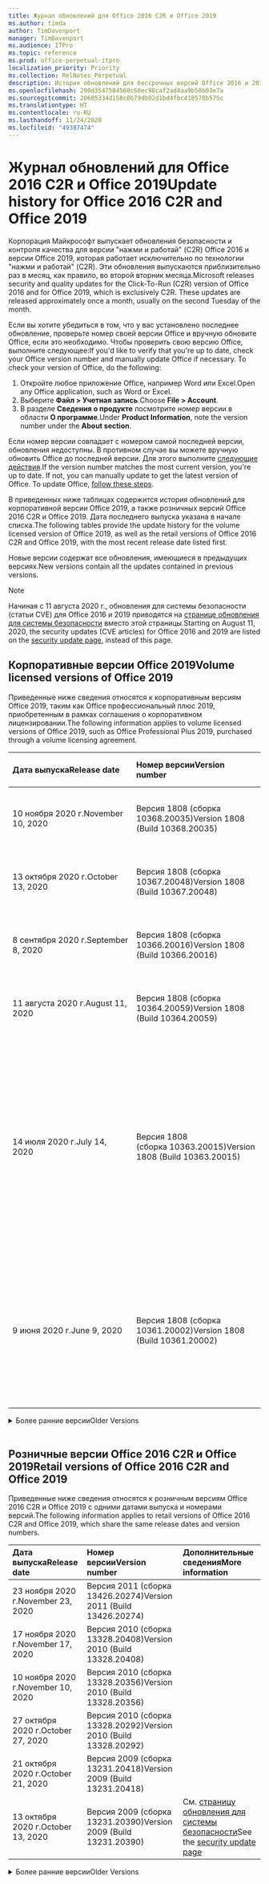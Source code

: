 ```yaml
---
title: Журнал обновлений для Office 2016 C2R и Office 2019
ms.author: timda
author: TimDavenport
manager: TimDavenport
ms.audience: ITPro
ms.topic: reference
ms.prod: office-perpetual-itpro
localization_priority: Priority
ms.collection: RelNotes_Perpetual
description: История обновлений для бессрочных версий Office 2016 и 2019 с технологией "нажми и работай" (C2R) для ИТ-специалистов
ms.openlocfilehash: 290d3547584560c60ec98caf2ad4aa9b50b03e7a
ms.sourcegitcommit: 20605334d158c0b79db02d1bd4fbc418578b575c
ms.translationtype: HT
ms.contentlocale: ru-RU
ms.lasthandoff: 11/24/2020
ms.locfileid: "49387474"
---
```

# <a name="update-history-for-office-2016-c2r-and-office-2019"></a><span data-ttu-id="21c66-103">Журнал обновлений для Office 2016 C2R и Office 2019</span><span class="sxs-lookup"><span data-stu-id="21c66-103">Update history for Office 2016 C2R and Office 2019</span></span>

<span data-ttu-id="21c66-p101">Корпорация Майкрософт выпускает обновления безопасности и контроля качества для версии "нажми и работай" (C2R) Office 2016 и версии Office 2019, которая работает исключительно по технологии "нажми и работай" (C2R). Эти обновления выпускаются приблизительно раз в месяц, как правило, во второй вторник месяца.</span><span class="sxs-lookup"><span data-stu-id="21c66-p101">Microsoft releases security and quality updates for the Click-To-Run (C2R) version of Office 2016 and for Office 2019, which is exclusively C2R. These updates are released approximately once a month, usually on the second Tuesday of the month.</span></span>

<span data-ttu-id="21c66-p102">Если вы хотите убедиться в том, что у вас установлено последнее обновление, проверьте номер своей версии Office и вручную обновите Office, если это необходимо. Чтобы проверить свою версию Office, выполните следующее:</span><span class="sxs-lookup"><span data-stu-id="21c66-p102">If you'd like to verify that you're up to date, check your Office version number and manually update Office if necessary. To check your version of Office, do the following:</span></span>

  1.    <span data-ttu-id="21c66-108">Откройте любое приложение Office, например Word или Excel.</span><span class="sxs-lookup"><span data-stu-id="21c66-108">Open any Office application, such as Word or Excel.</span></span>
  2.    <span data-ttu-id="21c66-109">Выберите **Файл > Учетная запись**.</span><span class="sxs-lookup"><span data-stu-id="21c66-109">Choose **File > Account**.</span></span>
  3.    <span data-ttu-id="21c66-110">В разделе **Сведения о продукте** посмотрите номер версии в области **О программе**.</span><span class="sxs-lookup"><span data-stu-id="21c66-110">Under **Product Information**, note the version number under the **About section**.</span></span>

<span data-ttu-id="21c66-p103">Если номер версии совпадает с номером самой последней версии, обновления недоступны. В противном случае вы можете вручную обновить Office до последней версии. Для этого выполните [следующие действия](https://support.office.com/article/2ab296f3-7f03-43a2-8e50-46de917611c5).</span><span class="sxs-lookup"><span data-stu-id="21c66-p103">If the version number matches the most current version, you're up to date. If not, you can manually update to get the latest version of Office. To update Office, [follow these steps](https://support.office.com/article/2ab296f3-7f03-43a2-8e50-46de917611c5).</span></span>


<span data-ttu-id="21c66-114">В приведенных ниже таблицах содержится история обновлений для корпоративной версии Office 2019, а также розничных версий Office 2016 C2R и Office 2019. Дата последнего выпуска указана в начале списка.</span><span class="sxs-lookup"><span data-stu-id="21c66-114">The following tables provide the update history for the volume licensed version of Office 2019, as well as the retail versions of Office 2016 C2R and Office 2019, with the most recent release date listed first.</span></span>

<span data-ttu-id="21c66-115">Новые версии содержат все обновления, имеющиеся в предыдущих версиях.</span><span class="sxs-lookup"><span data-stu-id="21c66-115">New versions contain all the updates contained in previous versions.</span></span>


 > [!NOTE]
> <span data-ttu-id="21c66-116">Начиная с 11 августа 2020 г., обновления для системы безопасности (статьи CVE) для Office 2016 и 2019 приводятся на [странице обновления для системы безопасности](https://docs.microsoft.com/officeupdates/microsoft365-apps-security-updates) вместо этой страницы.</span><span class="sxs-lookup"><span data-stu-id="21c66-116">Starting on August 11, 2020, the security updates (CVE articles) for Office 2016 and 2019 are listed on the [security update page](https://docs.microsoft.com/officeupdates/microsoft365-apps-security-updates), instead of this page.</span></span> 


## <a name="volume-licensed-versions-of-office-2019"></a><span data-ttu-id="21c66-117">Корпоративные версии Office 2019</span><span class="sxs-lookup"><span data-stu-id="21c66-117">Volume licensed versions of Office 2019</span></span>
<span data-ttu-id="21c66-118">Приведенные ниже сведения относятся к корпоративным версиям Office 2019, таким как Office профессиональный плюс 2019, приобретенным в рамках соглашения о корпоративном лицензировании.</span><span class="sxs-lookup"><span data-stu-id="21c66-118">The following information applies to volume licensed versions of Office 2019, such as Office Professional Plus 2019, purchased through a volume licensing agreement.</span></span>

[//]: # (НЕ УДАЛЯТЬ ТАБЛИЦУ КОРПОРАТИВНЫХ ВЕРСИЙ НАЧАЛО)


|<span data-ttu-id="21c66-120">**Дата выпуска**</span><span class="sxs-lookup"><span data-stu-id="21c66-120">**Release date**</span></span>|<span data-ttu-id="21c66-121">**Номер версии**</span><span class="sxs-lookup"><span data-stu-id="21c66-121">**Version number**</span></span>|<span data-ttu-id="21c66-122">**Дополнительные сведения**</span><span class="sxs-lookup"><span data-stu-id="21c66-122">**More information**</span></span>|
|:-----|:-----|:-----|
|<span data-ttu-id="21c66-123">10 ноября 2020 г.</span><span class="sxs-lookup"><span data-stu-id="21c66-123">November 10, 2020</span></span>|<span data-ttu-id="21c66-124">Версия 1808 (сборка 10368.20035)</span><span class="sxs-lookup"><span data-stu-id="21c66-124">Version 1808 (Build 10368.20035)</span></span>| <span data-ttu-id="21c66-125">См. [страницу обновления для системы безопасности](https://docs.microsoft.com/officeupdates/microsoft365-apps-security-updates)</span><span class="sxs-lookup"><span data-stu-id="21c66-125">See the [security update page](https://docs.microsoft.com/officeupdates/microsoft365-apps-security-updates)</span></span> |
|<span data-ttu-id="21c66-126">13 октября 2020 г.</span><span class="sxs-lookup"><span data-stu-id="21c66-126">October 13, 2020</span></span>|<span data-ttu-id="21c66-127">Версия 1808 (сборка 10367.20048)</span><span class="sxs-lookup"><span data-stu-id="21c66-127">Version 1808 (Build 10367.20048)</span></span>|<span data-ttu-id="21c66-128">См. [страницу обновления для системы безопасности](https://docs.microsoft.com/officeupdates/microsoft365-apps-security-updates)</span><span class="sxs-lookup"><span data-stu-id="21c66-128">See the [security update page](https://docs.microsoft.com/officeupdates/microsoft365-apps-security-updates)</span></span>  |
|<span data-ttu-id="21c66-129">8 сентября 2020 г.</span><span class="sxs-lookup"><span data-stu-id="21c66-129">September 8, 2020</span></span>|<span data-ttu-id="21c66-130">Версия 1808 (сборка 10366.20016)</span><span class="sxs-lookup"><span data-stu-id="21c66-130">Version 1808 (Build 10366.20016)</span></span>|<span data-ttu-id="21c66-131">См. [страницу обновления для системы безопасности](https://docs.microsoft.com/officeupdates/microsoft365-apps-security-updates)</span><span class="sxs-lookup"><span data-stu-id="21c66-131">See the [security update page](https://docs.microsoft.com/officeupdates/microsoft365-apps-security-updates)</span></span> |
|<span data-ttu-id="21c66-132">11 августа 2020 г.</span><span class="sxs-lookup"><span data-stu-id="21c66-132">August 11, 2020</span></span>|<span data-ttu-id="21c66-133">Версия 1808 (сборка 10364.20059)</span><span class="sxs-lookup"><span data-stu-id="21c66-133">Version 1808 (Build 10364.20059)</span></span>|<span data-ttu-id="21c66-134">См. [страницу обновления для системы безопасности](https://docs.microsoft.com/officeupdates/microsoft365-apps-security-updates)</span><span class="sxs-lookup"><span data-stu-id="21c66-134">See the [security update page](https://docs.microsoft.com/officeupdates/microsoft365-apps-security-updates)</span></span> |
|<span data-ttu-id="21c66-135">14 июля 2020 г.</span><span class="sxs-lookup"><span data-stu-id="21c66-135">July 14, 2020</span></span>   |<span data-ttu-id="21c66-136">Версия 1808 (сборка 10363.20015)</span><span class="sxs-lookup"><span data-stu-id="21c66-136">Version 1808 (Build 10363.20015)</span></span>  |[<span data-ttu-id="21c66-137">CVE-2020-1342</span><span class="sxs-lookup"><span data-stu-id="21c66-137">CVE-2020-1342</span></span>](https://portal.msrc.microsoft.com/en-US/security-guidance/advisory/CVE-2020-1342) <br/>[<span data-ttu-id="21c66-138">CVE-2020-1349</span><span class="sxs-lookup"><span data-stu-id="21c66-138">CVE-2020-1349</span></span>](https://portal.msrc.microsoft.com/en-US/security-guidance/advisory/CVE-2020-1349) <br/>[<span data-ttu-id="21c66-139">CVE-2020-1445</span><span class="sxs-lookup"><span data-stu-id="21c66-139">CVE-2020-1445</span></span>](https://portal.msrc.microsoft.com/en-US/security-guidance/advisory/CVE-2020-1445) <br/>[<span data-ttu-id="21c66-140">CVE-2020-1446</span><span class="sxs-lookup"><span data-stu-id="21c66-140">CVE-2020-1446</span></span>](https://portal.msrc.microsoft.com/en-US/security-guidance/advisory/CVE-2020-1446) <br/>[<span data-ttu-id="21c66-141">CVE-2020-1447</span><span class="sxs-lookup"><span data-stu-id="21c66-141">CVE-2020-1447</span></span>](https://portal.msrc.microsoft.com/en-US/security-guidance/advisory/CVE-2020-1447) <br/>[<span data-ttu-id="21c66-142">CVE-2020-1448</span><span class="sxs-lookup"><span data-stu-id="21c66-142">CVE-2020-1448</span></span>](https://portal.msrc.microsoft.com/en-US/security-guidance/advisory/CVE-2020-1448) <br/>[<span data-ttu-id="21c66-143">CVE-2020-1449</span><span class="sxs-lookup"><span data-stu-id="21c66-143">CVE-2020-1449</span></span>](https://portal.msrc.microsoft.com/en-US/security-guidance/advisory/CVE-2020-1449) <br/>|
|<span data-ttu-id="21c66-144">9 июня 2020 г.</span><span class="sxs-lookup"><span data-stu-id="21c66-144">June 9, 2020</span></span>   |<span data-ttu-id="21c66-145">Версия 1808 (сборка 10361.20002)</span><span class="sxs-lookup"><span data-stu-id="21c66-145">Version 1808 (Build 10361.20002)</span></span>  |[<span data-ttu-id="21c66-146">CVE-2020-1225</span><span class="sxs-lookup"><span data-stu-id="21c66-146">CVE-2020-1225</span></span>](https://portal.msrc.microsoft.com/en-US/security-guidance/advisory/CVE-2020-1225) <br/> [<span data-ttu-id="21c66-147">CVE-2020-1226</span><span class="sxs-lookup"><span data-stu-id="21c66-147">CVE-2020-1226</span></span>](https://portal.msrc.microsoft.com/en-US/security-guidance/advisory/CVE-2020-1226) <br/>[<span data-ttu-id="21c66-148">CVE-2020-1229</span><span class="sxs-lookup"><span data-stu-id="21c66-148">CVE-2020-1229</span></span>](https://portal.msrc.microsoft.com/en-US/security-guidance/advisory/CVE-2020-1229) <br/>[<span data-ttu-id="21c66-149">CVE-2020-1321</span><span class="sxs-lookup"><span data-stu-id="21c66-149">CVE-2020-1321</span></span>](https://portal.msrc.microsoft.com/en-US/security-guidance/advisory/CVE-2020-1321) <br/>[<span data-ttu-id="21c66-150">CVE-2020-1322</span><span class="sxs-lookup"><span data-stu-id="21c66-150">CVE-2020-1322</span></span>](https://portal.msrc.microsoft.com/en-US/security-guidance/advisory/CVE-2020-1322) <br/>|


[//]: # (НЕ УДАЛЯТЬ ТАБЛИЦУ КОРПОРАТИВНЫХ ВЕРСИЙ КОНЕЦ)

<details>
<summary><span data-ttu-id="21c66-152">Более ранние версии</span><span class="sxs-lookup"><span data-stu-id="21c66-152">Older Versions</span></span></summary>
 

[//]: # (НЕ УДАЛЯТЬ СТАРУЮ ТАБЛИЦУ КОРПОРАТИВНЫХ ВЕРСИЙ НАЧАЛО)


|<span data-ttu-id="21c66-154">**Дата выпуска**</span><span class="sxs-lookup"><span data-stu-id="21c66-154">**Release date**</span></span>|<span data-ttu-id="21c66-155">**Номер версии**</span><span class="sxs-lookup"><span data-stu-id="21c66-155">**Version number**</span></span>|<span data-ttu-id="21c66-156">**Дополнительные сведения**</span><span class="sxs-lookup"><span data-stu-id="21c66-156">**More information**</span></span>|
|:-----|:-----|:-----|
|<span data-ttu-id="21c66-157">12 мая 2020 г.</span><span class="sxs-lookup"><span data-stu-id="21c66-157">May 12, 2020</span></span>   |<span data-ttu-id="21c66-158">Версия 1808 (сборка 10359.20023)</span><span class="sxs-lookup"><span data-stu-id="21c66-158">Version 1808 (Build 10359.20023)</span></span>  |[<span data-ttu-id="21c66-159">CVE-2020-0901</span><span class="sxs-lookup"><span data-stu-id="21c66-159">CVE-2020-0901</span></span>](https://portal.msrc.microsoft.com/en-US/security-guidance/advisory/CVE-2020-0901) <br/> |
|<span data-ttu-id="21c66-160">14 апреля 2020 г.</span><span class="sxs-lookup"><span data-stu-id="21c66-160">April 14, 2020</span></span>   |<span data-ttu-id="21c66-161">Версия 1808 (сборка 10358.20061)</span><span class="sxs-lookup"><span data-stu-id="21c66-161">Version 1808 (Build 10358.20061)</span></span>  |[<span data-ttu-id="21c66-162">CVE-2020-0760</span><span class="sxs-lookup"><span data-stu-id="21c66-162">CVE-2020-0760</span></span>](https://portal.msrc.microsoft.com/en-US/security-guidance/advisory/CVE-2020-0760) <br/> [<span data-ttu-id="21c66-163">CVE-2020-0906</span><span class="sxs-lookup"><span data-stu-id="21c66-163">CVE-2020-0906</span></span>](https://portal.msrc.microsoft.com/en-US/security-guidance/advisory/CVE-2020-0906) <br/> [<span data-ttu-id="21c66-164">CVE-2020-0961</span><span class="sxs-lookup"><span data-stu-id="21c66-164">CVE-2020-0961</span></span>](https://portal.msrc.microsoft.com/en-US/security-guidance/advisory/CVE-2020-0961) <br/> [<span data-ttu-id="21c66-165">CVE-2020-0980</span><span class="sxs-lookup"><span data-stu-id="21c66-165">CVE-2020-0980</span></span>](https://portal.msrc.microsoft.com/en-US/security-guidance/advisory/CVE-2020-0980) <br/>[<span data-ttu-id="21c66-166">CVE-2020-0991</span><span class="sxs-lookup"><span data-stu-id="21c66-166">CVE-2020-0991</span></span>](https://portal.msrc.microsoft.com/en-US/security-guidance/advisory/CVE-2020-0991) <br/> |
|<span data-ttu-id="21c66-167">10 марта 2020 г.</span><span class="sxs-lookup"><span data-stu-id="21c66-167">March 10, 2020</span></span>   |<span data-ttu-id="21c66-168">Версия 1808 (сборка 10357.20081)</span><span class="sxs-lookup"><span data-stu-id="21c66-168">Version 1808 (Build 10357.20081)</span></span>  |[<span data-ttu-id="21c66-169">CVE-2020-0850</span><span class="sxs-lookup"><span data-stu-id="21c66-169">CVE-2020-0850</span></span>](https://portal.msrc.microsoft.com/en-US/security-guidance/advisory/CVE-2020-0850) <br/> [<span data-ttu-id="21c66-170">CVE-2020-0852</span><span class="sxs-lookup"><span data-stu-id="21c66-170">CVE-2020-0852</span></span>](https://portal.msrc.microsoft.com/en-US/security-guidance/advisory/CVE-2020-0852) <br/> [<span data-ttu-id="21c66-171">CVE-2020-0892</span><span class="sxs-lookup"><span data-stu-id="21c66-171">CVE-2020-0892</span></span>](https://portal.msrc.microsoft.com/en-US/security-guidance/advisory/CVE-2020-0892) <br/>  |
|<span data-ttu-id="21c66-172">11 февраля 2020 г.</span><span class="sxs-lookup"><span data-stu-id="21c66-172">February 11, 2020</span></span>   |<span data-ttu-id="21c66-173">Версия 1808 (сборка 10356.20006)</span><span class="sxs-lookup"><span data-stu-id="21c66-173">Version 1808 (Build 10356.20006)</span></span>  |[<span data-ttu-id="21c66-174">CVE-2020-0696</span><span class="sxs-lookup"><span data-stu-id="21c66-174">CVE-2020-0696</span></span>](https://portal.msrc.microsoft.com/en-us/security-guidance/advisory/CVE-2020-0696) <br/> [<span data-ttu-id="21c66-175">CVE-2020-0759</span><span class="sxs-lookup"><span data-stu-id="21c66-175">CVE-2020-0759</span></span>](https://portal.msrc.microsoft.com/en-US/security-guidance/advisory/CVE-2020-0759) <br/>  |


[//]: # (НЕ УДАЛЯТЬ СТАРУЮ ТАБЛИЦУ КОРПОРАТИВНЫХ ВЕРСИЙ КОНЕЦ)

</details>


<br/>

## <a name="retail-versions-of-office-2016-c2r-and-office-2019"></a><span data-ttu-id="21c66-177">Розничные версии Office 2016 C2R и Office 2019</span><span class="sxs-lookup"><span data-stu-id="21c66-177">Retail versions of Office 2016 C2R and Office 2019</span></span>
<span data-ttu-id="21c66-178">Приведенные ниже сведения относятся к розничным версиям Office 2016 C2R и Office 2019 c одними датами выпуска и номерами версий.</span><span class="sxs-lookup"><span data-stu-id="21c66-178">The following information applies to retail versions of Office 2016 C2R and Office 2019, which share the same release dates and version numbers.</span></span>

[//]: # (НЕ УДАЛЯТЬ ТАБЛИЦУ РОЗНИЧНЫХ ВЕРСИЙ НАЧАЛО)


|<span data-ttu-id="21c66-180">**Дата выпуска**</span><span class="sxs-lookup"><span data-stu-id="21c66-180">**Release date**</span></span>|<span data-ttu-id="21c66-181">**Номер версии**</span><span class="sxs-lookup"><span data-stu-id="21c66-181">**Version number**</span></span>|<span data-ttu-id="21c66-182">**Дополнительные сведения**</span><span class="sxs-lookup"><span data-stu-id="21c66-182">**More information**</span></span>|
|:-----|:-----|:-----|
|<span data-ttu-id="21c66-183">23 ноября 2020 г.</span><span class="sxs-lookup"><span data-stu-id="21c66-183">November 23, 2020</span></span>|<span data-ttu-id="21c66-184">Версия 2011 (сборка 13426.20274)</span><span class="sxs-lookup"><span data-stu-id="21c66-184">Version 2011 (Build 13426.20274)</span></span>| |
|<span data-ttu-id="21c66-185">17 ноября 2020 г.</span><span class="sxs-lookup"><span data-stu-id="21c66-185">November 17, 2020</span></span>|<span data-ttu-id="21c66-186">Версия 2010 (сборка 13328.20408)</span><span class="sxs-lookup"><span data-stu-id="21c66-186">Version 2010 (Build 13328.20408)</span></span>| |
|<span data-ttu-id="21c66-187">10 ноября 2020 г.</span><span class="sxs-lookup"><span data-stu-id="21c66-187">November 10, 2020</span></span>|<span data-ttu-id="21c66-188">Версия 2010 (сборка 13328.20356)</span><span class="sxs-lookup"><span data-stu-id="21c66-188">Version 2010 (Build 13328.20356)</span></span>| |
|<span data-ttu-id="21c66-189">27 октября 2020 г.</span><span class="sxs-lookup"><span data-stu-id="21c66-189">October 27, 2020</span></span>|<span data-ttu-id="21c66-190">Версия 2010 (сборка 13328.20292)</span><span class="sxs-lookup"><span data-stu-id="21c66-190">Version 2010 (Build 13328.20292)</span></span>| |
|<span data-ttu-id="21c66-191">21 октября 2020 г.</span><span class="sxs-lookup"><span data-stu-id="21c66-191">October 21, 2020</span></span>|<span data-ttu-id="21c66-192">Версия 2009 (сборка 13231.20418)</span><span class="sxs-lookup"><span data-stu-id="21c66-192">Version 2009 (Build 13231.20418)</span></span>| |
|<span data-ttu-id="21c66-193">13 октября 2020 г.</span><span class="sxs-lookup"><span data-stu-id="21c66-193">October 13, 2020</span></span>|<span data-ttu-id="21c66-194">Версия 2009 (сборка 13231.20390)</span><span class="sxs-lookup"><span data-stu-id="21c66-194">Version 2009 (Build 13231.20390)</span></span>|<span data-ttu-id="21c66-195">См. [страницу обновления для системы безопасности](https://docs.microsoft.com/officeupdates/microsoft365-apps-security-updates)</span><span class="sxs-lookup"><span data-stu-id="21c66-195">See the [security update page](https://docs.microsoft.com/officeupdates/microsoft365-apps-security-updates)</span></span>  |


[//]: # (НЕ УДАЛЯТЬ ТАБЛИЦУ РОЗНИЧНЫХ ВЕРСИЙ КОНЕЦ)

<details>
<summary><span data-ttu-id="21c66-197">Более ранние версии</span><span class="sxs-lookup"><span data-stu-id="21c66-197">Older Versions</span></span></summary>
 

[//]: # (НЕ УДАЛЯТЬ СТАРУЮ ТАБЛИЦУ РОЗНИЧНЫХ ВЕРСИЙ НАЧАЛО)


|<span data-ttu-id="21c66-199">**Дата выпуска**</span><span class="sxs-lookup"><span data-stu-id="21c66-199">**Release date**</span></span>|<span data-ttu-id="21c66-200">**Номер версии**</span><span class="sxs-lookup"><span data-stu-id="21c66-200">**Version number**</span></span>|<span data-ttu-id="21c66-201">**Дополнительные сведения**</span><span class="sxs-lookup"><span data-stu-id="21c66-201">**More information**</span></span>|
|:-----|:-----|:-----|
|<span data-ttu-id="21c66-202">8 октября 2020 г.</span><span class="sxs-lookup"><span data-stu-id="21c66-202">October 8, 2020</span></span>|<span data-ttu-id="21c66-203">Версия 2009 (сборка 13231.20368)</span><span class="sxs-lookup"><span data-stu-id="21c66-203">Version 2009 (Build 13231.20368)</span></span>| |
|<span data-ttu-id="21c66-204">28 сентября 2020 г.</span><span class="sxs-lookup"><span data-stu-id="21c66-204">September 28, 2020</span></span>|<span data-ttu-id="21c66-205">Версия 2009 (сборка 13231.20262)</span><span class="sxs-lookup"><span data-stu-id="21c66-205">Version 2009 (Build 13231.20262)</span></span>| |
|<span data-ttu-id="21c66-206">22 сентября 2020 г.</span><span class="sxs-lookup"><span data-stu-id="21c66-206">September 22, 2020</span></span>|<span data-ttu-id="21c66-207">Версия 2008 (сборка 13127.20508)</span><span class="sxs-lookup"><span data-stu-id="21c66-207">Version 2008 (Build 13127.20508)</span></span>| |
|<span data-ttu-id="21c66-208">9 сентября 2020 г.</span><span class="sxs-lookup"><span data-stu-id="21c66-208">September 9, 2020</span></span>|<span data-ttu-id="21c66-209">Версия 2008 (сборка 13127.20408)</span><span class="sxs-lookup"><span data-stu-id="21c66-209">Version 2008 (Build 13127.20408)</span></span>|<span data-ttu-id="21c66-210">См. [страницу обновления для системы безопасности](https://docs.microsoft.com/officeupdates/microsoft365-apps-security-updates)</span><span class="sxs-lookup"><span data-stu-id="21c66-210">See the [security update page](https://docs.microsoft.com/officeupdates/microsoft365-apps-security-updates)</span></span> |
|<span data-ttu-id="21c66-211">31 августа 2020 г.</span><span class="sxs-lookup"><span data-stu-id="21c66-211">August 31, 2020</span></span>|<span data-ttu-id="21c66-212">Версия 2008 (сборка 13127.20296)</span><span class="sxs-lookup"><span data-stu-id="21c66-212">Version 2008 (Build 13127.20296)</span></span>| |
|<span data-ttu-id="21c66-213">25 августа 2020 г.</span><span class="sxs-lookup"><span data-stu-id="21c66-213">August 25, 2020</span></span>|<span data-ttu-id="21c66-214">Версия 2007 (сборка 13029.20460)</span><span class="sxs-lookup"><span data-stu-id="21c66-214">Version 2007 (Build 13029.20460)</span></span>| |
|<span data-ttu-id="21c66-215">11 августа 2020 г.</span><span class="sxs-lookup"><span data-stu-id="21c66-215">August 11, 2020</span></span>|<span data-ttu-id="21c66-216">Версия 2007 (сборка 13029.20344)</span><span class="sxs-lookup"><span data-stu-id="21c66-216">Version 2007 (Build 13029.20344)</span></span>|<span data-ttu-id="21c66-217">См. [страницу обновления для системы безопасности](https://docs.microsoft.com/officeupdates/microsoft365-apps-security-updates)</span><span class="sxs-lookup"><span data-stu-id="21c66-217">See the [security update page](https://docs.microsoft.com/officeupdates/microsoft365-apps-security-updates)</span></span> |
|<span data-ttu-id="21c66-218">30 июля 2020 г.</span><span class="sxs-lookup"><span data-stu-id="21c66-218">July 30, 2020</span></span>|<span data-ttu-id="21c66-219">Версия 2007 (сборка 13029.20308)</span><span class="sxs-lookup"><span data-stu-id="21c66-219">Version 2007 (Build 13029.20308)</span></span>  |<span data-ttu-id="21c66-220">Исправления различных ошибок и улучшения производительности.</span><span class="sxs-lookup"><span data-stu-id="21c66-220">Various bug and performance fixes.</span></span>  <br/>  |
|<span data-ttu-id="21c66-221">28 июля 2020 г.</span><span class="sxs-lookup"><span data-stu-id="21c66-221">July 28, 2020</span></span>|<span data-ttu-id="21c66-222">Версия 2006 (сборка 13001.20498)</span><span class="sxs-lookup"><span data-stu-id="21c66-222">Version 2006 (Build 13001.20498)</span></span>  |<span data-ttu-id="21c66-223">Исправления различных ошибок и улучшения производительности.</span><span class="sxs-lookup"><span data-stu-id="21c66-223">Various bug and performance fixes.</span></span>  <br/>  |
|<span data-ttu-id="21c66-224">14 июля 2020 г.</span><span class="sxs-lookup"><span data-stu-id="21c66-224">July 14, 2020</span></span>|<span data-ttu-id="21c66-225">Версия 2006 (сборка 13001.20384)</span><span class="sxs-lookup"><span data-stu-id="21c66-225">Version 2006 (Build 13001.20384)</span></span>  |[<span data-ttu-id="21c66-226">CVE-2020-1342</span><span class="sxs-lookup"><span data-stu-id="21c66-226">CVE-2020-1342</span></span>](https://portal.msrc.microsoft.com/en-US/security-guidance/advisory/CVE-2020-1342) <br/>[<span data-ttu-id="21c66-227">CVE-2020-1349</span><span class="sxs-lookup"><span data-stu-id="21c66-227">CVE-2020-1349</span></span>](https://portal.msrc.microsoft.com/en-US/security-guidance/advisory/CVE-2020-1349) <br/>[<span data-ttu-id="21c66-228">CVE-2020-1445</span><span class="sxs-lookup"><span data-stu-id="21c66-228">CVE-2020-1445</span></span>](https://portal.msrc.microsoft.com/en-US/security-guidance/advisory/CVE-2020-1445) <br/>[<span data-ttu-id="21c66-229">CVE-2020-1446</span><span class="sxs-lookup"><span data-stu-id="21c66-229">CVE-2020-1446</span></span>](https://portal.msrc.microsoft.com/en-US/security-guidance/advisory/CVE-2020-1446) <br/>[<span data-ttu-id="21c66-230">CVE-2020-1447</span><span class="sxs-lookup"><span data-stu-id="21c66-230">CVE-2020-1447</span></span>](https://portal.msrc.microsoft.com/en-US/security-guidance/advisory/CVE-2020-1447) <br/>[<span data-ttu-id="21c66-231">CVE-2020-1449</span><span class="sxs-lookup"><span data-stu-id="21c66-231">CVE-2020-1449</span></span>](https://portal.msrc.microsoft.com/en-US/security-guidance/advisory/CVE-2020-1449) <br/>[<span data-ttu-id="21c66-232">CVE-2020-1458</span><span class="sxs-lookup"><span data-stu-id="21c66-232">CVE-2020-1458</span></span>](https://portal.msrc.microsoft.com/en-US/security-guidance/advisory/CVE-2020-1458) <br/>|
|<span data-ttu-id="21c66-233">30 июня 2020 г.</span><span class="sxs-lookup"><span data-stu-id="21c66-233">June 30, 2020</span></span>|<span data-ttu-id="21c66-234">Версия 2006 (сборка 13001.20266)</span><span class="sxs-lookup"><span data-stu-id="21c66-234">Version 2006 (Build 13001.20266)</span></span>  |<span data-ttu-id="21c66-235">Исправления различных ошибок и улучшения производительности.</span><span class="sxs-lookup"><span data-stu-id="21c66-235">Various bug and performance fixes.</span></span>  <br/>  |
|<span data-ttu-id="21c66-236">24 июня 2020 г.</span><span class="sxs-lookup"><span data-stu-id="21c66-236">June 24, 2020</span></span>|<span data-ttu-id="21c66-237">Версия 2005 (сборка 12827.20470)</span><span class="sxs-lookup"><span data-stu-id="21c66-237">Version 2005 (Build 12827.20470)</span></span>  |<span data-ttu-id="21c66-238">Исправления различных ошибок и улучшения производительности.</span><span class="sxs-lookup"><span data-stu-id="21c66-238">Various bug and performance fixes.</span></span>  <br/>  |
|<span data-ttu-id="21c66-239">9 июня 2020 г.</span><span class="sxs-lookup"><span data-stu-id="21c66-239">June 9, 2020</span></span>|<span data-ttu-id="21c66-240">Версия 2005 (сборка 12827.20336)</span><span class="sxs-lookup"><span data-stu-id="21c66-240">Version 2005 (Build 12827.20336)</span></span>  |[<span data-ttu-id="21c66-241">CVE-2020-1225</span><span class="sxs-lookup"><span data-stu-id="21c66-241">CVE-2020-1225</span></span>](https://portal.msrc.microsoft.com/en-US/security-guidance/advisory/CVE-2020-1225)  <br/> [<span data-ttu-id="21c66-242">CVE-2020-1226</span><span class="sxs-lookup"><span data-stu-id="21c66-242">CVE-2020-1226</span></span>](https://portal.msrc.microsoft.com/en-US/security-guidance/advisory/CVE-2020-1226)  <br/> [<span data-ttu-id="21c66-243">CVE-2020-1229</span><span class="sxs-lookup"><span data-stu-id="21c66-243">CVE-2020-1229</span></span>](https://portal.msrc.microsoft.com/en-US/security-guidance/advisory/CVE-2020-1229)  <br/> [<span data-ttu-id="21c66-244">CVE-2020-1321</span><span class="sxs-lookup"><span data-stu-id="21c66-244">CVE-2020-1321</span></span>](https://portal.msrc.microsoft.com/en-US/security-guidance/advisory/CVE-2020-1321)  <br/> [<span data-ttu-id="21c66-245">CVE-2020-1322</span><span class="sxs-lookup"><span data-stu-id="21c66-245">CVE-2020-1322</span></span>](https://portal.msrc.microsoft.com/en-US/security-guidance/advisory/CVE-2020-1322)  <br/>|
|<span data-ttu-id="21c66-246">2 июня 2020 г.</span><span class="sxs-lookup"><span data-stu-id="21c66-246">June 2, 2020</span></span>|<span data-ttu-id="21c66-247">Версия 2005 (сборка 12827.20268)</span><span class="sxs-lookup"><span data-stu-id="21c66-247">Version 2005 (Build 12827.20268)</span></span>  |<span data-ttu-id="21c66-248">Исправления различных ошибок и улучшения производительности.</span><span class="sxs-lookup"><span data-stu-id="21c66-248">Various bug and performance fixes.</span></span>  <br/>  |
|<span data-ttu-id="21c66-249">21 мая 2020 г.</span><span class="sxs-lookup"><span data-stu-id="21c66-249">May 21, 2020</span></span>|<span data-ttu-id="21c66-250">Версия 2004 (сборка 12730.20352)</span><span class="sxs-lookup"><span data-stu-id="21c66-250">Version 2004 (Build 12730.20352)</span></span>  |<span data-ttu-id="21c66-251">Исправления различных ошибок и улучшения производительности.</span><span class="sxs-lookup"><span data-stu-id="21c66-251">Various bug and performance fixes.</span></span>  <br/>  |
|<span data-ttu-id="21c66-252">12 мая 2020 г.</span><span class="sxs-lookup"><span data-stu-id="21c66-252">May 12, 2020</span></span>|<span data-ttu-id="21c66-253">Версия 2004 (сборка 12730.20270)</span><span class="sxs-lookup"><span data-stu-id="21c66-253">Version 2004 (Build 12730.20270)</span></span>  |[<span data-ttu-id="21c66-254">CVE-2020-0901</span><span class="sxs-lookup"><span data-stu-id="21c66-254">CVE-2020-0901</span></span>](https://portal.msrc.microsoft.com/en-US/security-guidance/advisory/CVE-2020-0901)  <br/>  |
|<span data-ttu-id="21c66-255">4 мая 2020 г.</span><span class="sxs-lookup"><span data-stu-id="21c66-255">May 4, 2020</span></span>|<span data-ttu-id="21c66-256">Версия 2004 (сборка 12730.20250)</span><span class="sxs-lookup"><span data-stu-id="21c66-256">Version 2004 (Build 12730.20250)</span></span>  |[<span data-ttu-id="21c66-257">Ссылка</span><span class="sxs-lookup"><span data-stu-id="21c66-257">Link</span></span>](https://support.microsoft.com/office/excel-word-powerpoint-file-becomes-corrupt-when-opening-a-file-that-contains-a-vba-project-or-after-enabling-a-macro-in-an-open-file-ad6ee6ca-db23-4614-a403-282821eb99f6?ui=en-us&rs=en-us&ad=us)<br/>  |
|<span data-ttu-id="21c66-258">29 апреля 2020 г.</span><span class="sxs-lookup"><span data-stu-id="21c66-258">April 29, 2020</span></span>|<span data-ttu-id="21c66-259">Версия 2004 (сборка 12730.20236)</span><span class="sxs-lookup"><span data-stu-id="21c66-259">Version 2004 (Build 12730.20236)</span></span>  |<span data-ttu-id="21c66-260">Исправления различных ошибок и улучшения производительности.</span><span class="sxs-lookup"><span data-stu-id="21c66-260">Various bug and performance fixes.</span></span> <br/>  |
|<span data-ttu-id="21c66-261">15 апреля 2020 г.</span><span class="sxs-lookup"><span data-stu-id="21c66-261">April 15, 2020</span></span>|<span data-ttu-id="21c66-262">Версия 2003 (сборка 12624.20466)</span><span class="sxs-lookup"><span data-stu-id="21c66-262">Version 2003 (Build 12624.20466)</span></span>  |<span data-ttu-id="21c66-263">Исправления различных ошибок и улучшения производительности.</span><span class="sxs-lookup"><span data-stu-id="21c66-263">Various bug and performance fixes.</span></span> <br/>  |
|<span data-ttu-id="21c66-264">14 апреля 2020 г.</span><span class="sxs-lookup"><span data-stu-id="21c66-264">April 14, 2020</span></span>|<span data-ttu-id="21c66-265">Версия 2003 (сборка 12624.20442)</span><span class="sxs-lookup"><span data-stu-id="21c66-265">Version 2003 (Build 12624.20442)</span></span>  |[<span data-ttu-id="21c66-266">CVE-2020-0760</span><span class="sxs-lookup"><span data-stu-id="21c66-266">CVE-2020-0760</span></span>](https://portal.msrc.microsoft.com/en-US/security-guidance/advisory/CVE-2020-0760) <br/> [<span data-ttu-id="21c66-267">CVE-2020-0906</span><span class="sxs-lookup"><span data-stu-id="21c66-267">CVE-2020-0906</span></span>](https://portal.msrc.microsoft.com/en-US/security-guidance/advisory/CVE-2020-0906) <br/> [<span data-ttu-id="21c66-268">CVE-2020-0961</span><span class="sxs-lookup"><span data-stu-id="21c66-268">CVE-2020-0961</span></span>](https://portal.msrc.microsoft.com/en-US/security-guidance/advisory/CVE-2020-0961) <br/> [<span data-ttu-id="21c66-269">CVE-2020-0979</span><span class="sxs-lookup"><span data-stu-id="21c66-269">CVE-2020-0979</span></span>](https://portal.msrc.microsoft.com/en-US/security-guidance/advisory/CVE-2020-0979) <br/> [<span data-ttu-id="21c66-270">CVE-2020-0980</span><span class="sxs-lookup"><span data-stu-id="21c66-270">CVE-2020-0980</span></span>](https://portal.msrc.microsoft.com/en-US/security-guidance/advisory/CVE-2020-0980) <br/>[<span data-ttu-id="21c66-271">CVE-2020-0991</span><span class="sxs-lookup"><span data-stu-id="21c66-271">CVE-2020-0991</span></span>](https://portal.msrc.microsoft.com/en-US/security-guidance/advisory/CVE-2020-0991) <br/> |
|<span data-ttu-id="21c66-272">31 марта 2020 г.</span><span class="sxs-lookup"><span data-stu-id="21c66-272">March 31, 2020</span></span>|<span data-ttu-id="21c66-273">Версия 2003 (сборка 12624.20382)</span><span class="sxs-lookup"><span data-stu-id="21c66-273">Version 2003 (Build 12624.20382)</span></span>  |<span data-ttu-id="21c66-274">Исправления различных ошибок и улучшения производительности.</span><span class="sxs-lookup"><span data-stu-id="21c66-274">Various bug and performance fixes.</span></span> <br/>  |
|<span data-ttu-id="21c66-275">25 марта 2020 г.</span><span class="sxs-lookup"><span data-stu-id="21c66-275">March 25, 2020</span></span>|<span data-ttu-id="21c66-276">Версия 2003 (сборка 12624.20320)</span><span class="sxs-lookup"><span data-stu-id="21c66-276">Version 2003 (Build 12624.20320)</span></span>  |<span data-ttu-id="21c66-277">Исправления различных ошибок и улучшения производительности.</span><span class="sxs-lookup"><span data-stu-id="21c66-277">Various bug and performance fixes.</span></span> <br/>  |
|<span data-ttu-id="21c66-278">10 марта 2020 г.</span><span class="sxs-lookup"><span data-stu-id="21c66-278">March 10, 2020</span></span>|<span data-ttu-id="21c66-279">Версия 2002 (сборка 12527.20278)</span><span class="sxs-lookup"><span data-stu-id="21c66-279">Version 2002 (Build 12527.20278)</span></span>  |[<span data-ttu-id="21c66-280">CVE-2020-0850</span><span class="sxs-lookup"><span data-stu-id="21c66-280">CVE-2020-0850</span></span>](https://portal.msrc.microsoft.com/en-US/security-guidance/advisory/CVE-2020-0850) <br/> [<span data-ttu-id="21c66-281">CVE-2020-0851</span><span class="sxs-lookup"><span data-stu-id="21c66-281">CVE-2020-0851</span></span>](https://portal.msrc.microsoft.com/en-US/security-guidance/advisory/CVE-2020-0851) <br/> [<span data-ttu-id="21c66-282">CVE-2020-0855</span><span class="sxs-lookup"><span data-stu-id="21c66-282">CVE-2020-0855</span></span>](https://portal.msrc.microsoft.com/en-US/security-guidance/advisory/CVE-2020-0855) <br/> [<span data-ttu-id="21c66-283">CVE-2020-0892</span><span class="sxs-lookup"><span data-stu-id="21c66-283">CVE-2020-0892</span></span>](https://portal.msrc.microsoft.com/en-US/security-guidance/advisory/CVE-2020-0892) <br/>  |
|<span data-ttu-id="21c66-284">1 марта 2020 г.</span><span class="sxs-lookup"><span data-stu-id="21c66-284">March 1, 2020</span></span>   |<span data-ttu-id="21c66-285">Версия 2002 (сборка 12527.20242)</span><span class="sxs-lookup"><span data-stu-id="21c66-285">Version 2002 (Build 12527.20242)</span></span>  |<span data-ttu-id="21c66-286">Исправлена проблема, из-за которой сторонние приложения не могли отправлять электронную почту из Outlook.</span><span class="sxs-lookup"><span data-stu-id="21c66-286">Addresses an issue that caused third party applications to be unable to send email from Outlook.</span></span> <br/>  |


[//]: # (НЕ УДАЛЯТЬ СТАРУЮ ТАБЛИЦУ РОЗНИЧНЫХ ВЕРСИЙ КОНЕЦ)


</details>






